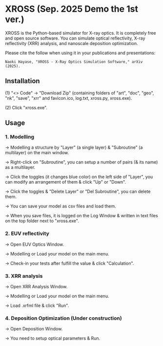 # XROSS (Sep. 2025 Demo the 1st ver.)
XROSS is the Python-based simulator for X-ray optics. It is completely free and open source software. 
You can simulate optical reflectivity, X-ray reflectivity (XRR) analysis, and nanoscale deposition optimization.

Please cite the follow when using it in your publications and presentations:  

    Naoki Hayase, "XROSS - X-Ray Optics Simulation Software," arXiv (2025).

## Installation

(1) "<> Code" → "Download Zip" (containing folders of "art", "doc", "geo", "nk", "save", "xrr" and favicon.ico, log.txt, xross.py, xross.exe).

(2) Click "xross.exe".

## Usage

### 1. Modelling 
→ Modelling a structure by "Layer" (a single layer) & "Subroutine" (a multilayer) on the main window.

→ Right-click on "Subroutine", you can setup a number of pairs (& its name) as a multilayer.

→ Click the toggles (it changes blue color) on the left side of "Layer", you can modify an arrangement of them & click "Up" or "Down".

→ Click the toggles & "Delete Layer" or "Del Subroutine", you can delete them.

→ You can save your model as csv files and load them.

→ When you save files, it is logged on the Log Window & written in text files on the top folder next to "xross.exe".

### 2. EUV reflectivity 
→ Open EUV Optics Window. 

→ Modelling or Load your model on the main menu. 

→ Check-in your tests after fulfill the value & click "Calculation".

### 3. XRR analysis 
→ Open XRR Analysis Window. 

→ Modelling or Load your model on the main menu.

→ Load .xrfml file & click "Run".

### 4. Deposition Optimization (Under construction)
→ Open Deposition Window. 

→ You need to setup optical parameters & Run.


